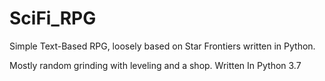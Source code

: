 # SciFi_RPG
Simple Text-Based RPG, loosely based on Star Frontiers written in Python.

Mostly random grinding with leveling and a shop.
Written In Python 3.7
